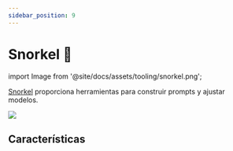 ```yaml
---
sidebar_position: 9
---
```


# Snorkel 🚧

import Image from '@site/docs/assets/tooling/snorkel.png';

[Snorkel](https://snorkel.ai/snorkel-flow-platform/foundation-model/) proporciona herramientas para construir prompts y ajustar modelos.

<div style={{textAlign: 'center'}}>
  <img src={Image} style={{width: "750px"}} />
</div>

## Características

